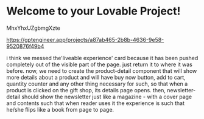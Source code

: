 # Welcome to your Lovable Project!

MhxYhxUZgbmgXzte

https://gptengineer.app/projects/a87ab465-2b8b-4636-9e58-9520876f49b4

i think we messed the'liveable experience' card because it has been pushed completely out of the visible part of the page. just return it to where it was before. now, we need to create the product-detail component that will show more details about a product and will have buy now button, add to cart, quantity counter and any other thing necessary for such, so that when a product is clicked on the gift shop, its details page opens. then, newsletter-detail should show the newsletter just like a magazine - with a cover page and contents such that when reader uses it the experience is such that he/she flips like a book from page to page.


